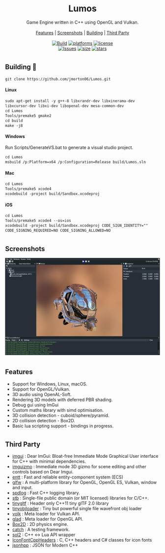 
<h1 style="text-align: center;">Lumos</h1>
<p align="center">
  Game Engine written in C++ using OpenGL and Vulkan.<br/>
<br/>
  <a href="#features">Features</a> |
  <a href="#screenshots">Screenshots</a> |
  <a href="#building-🔨">Building</a> |
  <a href="#third-party">Third Party</a>
<br/>
<br/>
<a href="https://actions-badge.atrox.dev/jmorton06/Lumos/goto"><img alt="Build" src="https://img.shields.io/endpoint.svg?url=https%3A%2F%2Factions-badge.atrox.dev%2Fjmorton06%2FLumos%2Fbadge&style=flat-square&label=build&branch=master&event=push"/></a>
<a href=""><img alt="platforms" src="https://img.shields.io/badge/Platforms-Windows%20%7C%20Linux%20%7C%20macOS%20%7C%20iOS-blue?style=flat-square"/></a>
<a href="https://github.com/jmorton06/Lumos/blob/master/LICENSE"><img alt="license" src="https://img.shields.io/github/license/jmorton06/Lumos?style=flat-square"/></a>
<br/>
<a href="https://github.com/jmorton06/Lumos/issues"><img alt="Issues" src="https://img.shields.io/github/issues-raw/jmorton06/Lumos.svg?style=flat-square"/></a>
<a href=""><img alt="size" src="https://img.shields.io/github/repo-size/jmorton06/Lumos?style=flat-square"/></a>
<a href=""><img alt="stars" src="https://img.shields.io/github/stars/jmorton06/Lumos?style=social"/></a>
<br/>
</p>

#
## Building 🔨

```
git clone https://github.com/jmorton06/Lumos.git
```

#### Linux
```
sudo apt-get install -y g++-8 libxrandr-dev libxinerama-dev libxcursor-dev libxi-dev libopenal-dev mesa-common-dev
cd Lumos
Tools/premake5 gmake2
cd build
make -j8
```
#### Windows 
Run Scripts/GenerateVS.bat to generate a visual studio project.
```
cd Lumos
msbuild /p:Platform=x64 /p:Configuration=Release build/Lumos.sln
```
#### Mac
```
cd Lumos
Tools/premake5 xcode4
xcodebuild -project build/Sandbox.xcodeproj
```

#### iOS
```
cd Lumos
Tools/premake5 xcode4 --os=ios
xcodebuild -project build/Sandbox.xcodeproj CODE_SIGN_IDENTITY="" CODE_SIGNING_REQUIRED=NO CODE_SIGNING_ALLOWED=NO
```
#

## Screenshots
![Lumos](/Resources/Screenshot-1610.png?raw=true)
#
## Features

* Support for Windows, Linux, macOS.
* Support for OpenGL/Vulkan.
* 3D audio using OpenAL-Soft.
* Rendering 3D models with deferred PBR shading.
* Debug gui using ImGui
* Custom maths library with simd optimisation.
* 3D collision detection - cuboid/sphere/pyramid.
* 2D collision detection - Box2D.
* Basic lua scripting support - bindings in progress.
#
## Third Party
 * [imgui](https://github.com/ocornut/imgui) : Dear ImGui: Bloat-free Immediate Mode Graphical User interface for C++ with minimal dependencies.
 * [imguizmo](https://github.com/CedricGuillemet/ImGuizmo) : Immediate mode 3D gizmo for scene editing and other controls based on Dear Imgui.
 * [entt](https://github.com/skypjack/entt) : Fast and reliable entity-component system (ECS) 
 * [glfw](https://github.com/glfw/glfw) : A multi-platform library for OpenGL, OpenGL ES, Vulkan, window and input.
 * [spdlog](https://github.com/gabime/spdlog) : Fast C++ logging library.
 * [stb](https://github.com/nothings/stb) : Single-file public domain (or MIT licensed) libraries for C/C++.
 * [tinygltf](https://github.com/syoyo/tinygltf) : Header only C++11 tiny glTF 2.0 library
 * [tinyobjloader](https://github.com/syoyo/tinyobjloader) : Tiny but powerful single file wavefront obj loader
 * [volk](https://github.com/zeux/volk) : Meta loader for Vulkan API.
 * [glad](https://github.com/Dav1dde/glad) : Meta loader for OpenGL API.
 * [Box2D](https://github.com/erincatto/Box2D) : 2D physics engine.
 * [catch](https://github.com/catchorg/Catch2) : A testing framework.
 * [sol2](https://github.com/ThePhD/sol2) : C++ <-> Lua API wrapper
 * [IconFontCppHeaders](https://github.com/juliettef/IconFontCppHeaders) : C, C++ headers and C# classes for icon fonts
 * [jsonhpp](https://github.com/nlohmann/json) : JSON for Modern C++
